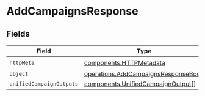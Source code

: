 # AddCampaignsResponse


## Fields

| Field                                                                                      | Type                                                                                       | Required                                                                                   | Description                                                                                |
| ------------------------------------------------------------------------------------------ | ------------------------------------------------------------------------------------------ | ------------------------------------------------------------------------------------------ | ------------------------------------------------------------------------------------------ |
| `httpMeta`                                                                                 | [components.HTTPMetadata](../../models/components/httpmetadata.md)                         | :heavy_check_mark:                                                                         | N/A                                                                                        |
| `object`                                                                                   | [operations.AddCampaignsResponseBody](../../models/operations/addcampaignsresponsebody.md) | :heavy_minus_sign:                                                                         | N/A                                                                                        |
| `unifiedCampaignOutputs`                                                                   | [components.UnifiedCampaignOutput](../../models/components/unifiedcampaignoutput.md)[]     | :heavy_minus_sign:                                                                         | N/A                                                                                        |
